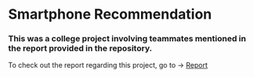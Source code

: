 # Smartphone Recommendation

### This was a college project involving teammates mentioned in the report provided in the repository.

To check out the report regarding this project, go to -> [Report](https://github.com/saviosajanm/SmartphoneRecommendation/blob/main/F1A4_Smartphone%20recommendation%20using%20popularity%20and%20collaborative%20filtering%20based%20models_Article.pdf)

